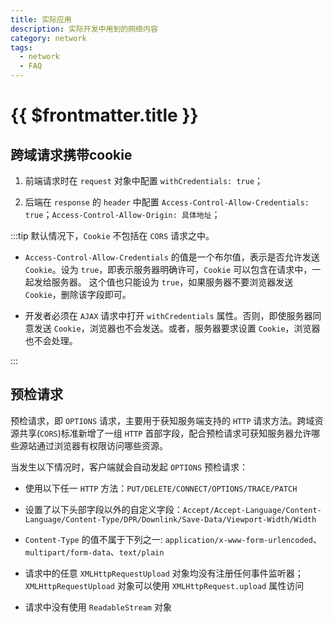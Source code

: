 ```yaml
---
title: 实际应用
description: 实际开发中用到的网络内容
category: network
tags:
  - network
  - FAQ
---
```



# {{ $frontmatter.title }}


## 跨域请求携带cookie

1. 前端请求时在 `request` 对象中配置 `withCredentials: true`；

2. 后端在 `response` 的 `header` 中配置 `Access-Control-Allow-Credentials: true`；`Access-Control-Allow-Origin: 具体地址`；

:::tip
默认情况下，`Cookie` 不包括在 `CORS` 请求之中。

- `Access-Control-Allow-Credentials` 的值是一个布尔值，表示是否允许发送 `Cookie`。设为 `true`，即表示服务器明确许可，`Cookie` 可以包含在请求中，一起发给服务器。
  这个值也只能设为 `true`，如果服务器不要浏览器发送 `Cookie`，删除该字段即可。

- 开发者必须在 `AJAX` 请求中打开 `withCredentials` 属性。否则，即使服务器同意发送 `Cookie`，浏览器也不会发送。或者，服务器要求设置 `Cookie`，浏览器也不会处理。
  
:::

## 预检请求


预检请求，即 `OPTIONS` 请求，主要用于获知服务端支持的 `HTTP` 请求方法。跨域资源共享(`CORS`)标准新增了一组 `HTTP` 首部字段，配合预检请求可获知服务器允许哪些源站通过浏览器有权限访问哪些资源。


当发生以下情况时，客户端就会自动发起 `OPTIONS` 预检请求：

- 使用以下任一 `HTTP` 方法：`PUT/DELETE/CONNECT/OPTIONS/TRACE/PATCH`

- 设置了以下头部字段以外的自定义字段：`Accept/Accept-Language/Content-Language/Content-Type/DPR/Downlink/Save-Data/Viewport-Width/Width`

- `Content-Type` 的值不属于下列之一: `application/x-www-form-urlencoded`、`multipart/form-data`、`text/plain`

- 请求中的任意 `XMLHttpRequestUpload` 对象均没有注册任何事件监听器；`XMLHttpRequestUpload` 对象可以使用 `XMLHttpRequest.upload` 属性访问

- 请求中没有使用 `ReadableStream` 对象
